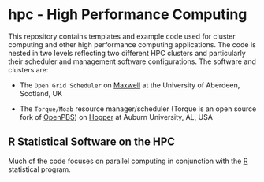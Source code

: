 # hpc - High Performance Computing

This repository contains templates and example code used for cluster computing and other high performance computing applications. The code is nested in two levels reflecting two different HPC clusters and particularly their scheduler and management software configurations. The software and clusters are:

  - The `Open Grid Scheduler` on [Maxwell](https://www.abdn.ac.uk/staffnet/working-here/hpc.php) at the University of Aberdeen, Scotland, UK

  - The `Torque/Moab` resource manager/scheduler (Torque is an open source fork of [OpenPBS](http://www.mcs.anl.gov/research/projects/openpbs/)) on [Hopper](https://hpcportal.auburn.edu/hpc/index.php) at Auburn University, AL, USA

## R Statistical Software on the HPC
Much of the code focuses on parallel computing in conjunction with the [R](https://cran.r-project.org/) statistical program.
